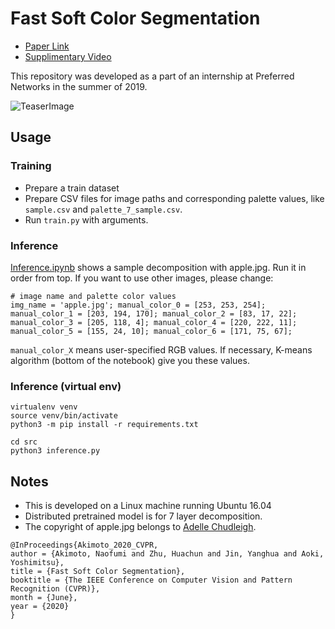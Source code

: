 # Fast Soft Color Segmentation
* [Paper Link](https://arxiv.org/abs/2004.08096)
* [Supplimentary Video](https://www.youtube.com/watch?v=chWdaOramB0&feature=youtu.be)

This repository was developed as a part of an internship at Preferred Networks in the summer of 2019.


![TeaserImage](./teaser.jpg)


## Usage
### Training
- Prepare a train dataset
- Prepare CSV files for image paths and corresponding palette values, like ```sample.csv``` and ```palette_7_sample.csv```.
- Run ```train.py``` with arguments.


### Inference
[Inference.ipynb](src/inference.ipynb) shows a sample decomposition with apple.jpg. Run it in order from top.
If you want to use other images, please change:
```
# image name and palette color values
img_name = 'apple.jpg'; manual_color_0 = [253, 253, 254]; manual_color_1 = [203, 194, 170]; manual_color_2 = [83, 17, 22]; manual_color_3 = [205, 118, 4]; manual_color_4 = [220, 222, 11]; manual_color_5 = [155, 24, 10]; manual_color_6 = [171, 75, 67];
```

```manual_color_X``` means user-specified RGB values. If necessary, K-means algorithm (bottom of the notebook) give you these values.

### Inference (virtual env)
```
virtualenv venv
source venv/bin/activate
python3 -m pip install -r requirements.txt

cd src
python3 inference.py
```

## Notes
- This is developed on a Linux machine running Ubuntu 16.04
- Distributed pretrained model is for 7 layer decomposition.
- The copyright of apple.jpg belongs to [Adelle Chudleigh](https://www.deviantart.com/gothicwolfcorpse).

```
@InProceedings{Akimoto_2020_CVPR,
author = {Akimoto, Naofumi and Zhu, Huachun and Jin, Yanghua and Aoki, Yoshimitsu},
title = {Fast Soft Color Segmentation},
booktitle = {The IEEE Conference on Computer Vision and Pattern Recognition (CVPR)},
month = {June},
year = {2020}
}
```